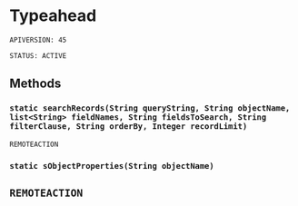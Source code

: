 # Typeahead

`APIVERSION: 45`

`STATUS: ACTIVE`
## Methods
### `static searchRecords(String queryString, String objectName, list<String> fieldNames, String fieldsToSearch, String filterClause, String orderBy, Integer recordLimit)`

`REMOTEACTION`
### `static sObjectProperties(String objectName)`

`REMOTEACTION`
---
